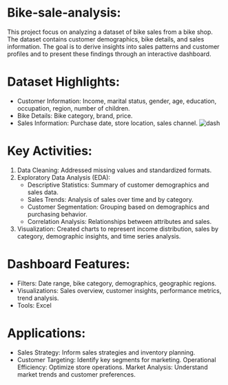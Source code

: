 # Bike-sale-analysis:
This project focus on analyzing a dataset of bike sales from a bike shop. The dataset contains customer demographics, bike details, and sales information. The goal is to derive insights into sales patterns and customer profiles and to present these findings through an interactive dashboard.

# Dataset Highlights:

- Customer Information: Income, marital status, gender, age, education, occupation, region, number of children.
- Bike Details: Bike category, brand, price.
- Sales Information: Purchase date, store location, sales channel.
![dash](https://github.com/user-attachments/assets/c7f51a06-7b5b-4a1e-ba4a-446098698e73)

# Key Activities:

1. Data Cleaning: Addressed missing values and standardized formats.
2. Exploratory Data Analysis (EDA):
   - Descriptive Statistics: Summary of customer demographics and sales data.
   - Sales Trends: Analysis of sales over time and by category.
   - Customer Segmentation: Grouping based on demographics and purchasing behavior.
   - Correlation Analysis: Relationships between attributes and sales.
3.  Visualization: Created charts to represent income distribution, sales by category, demographic insights, and time series analysis.

# Dashboard Features:

 - Filters: Date range, bike category, demographics, geographic regions.
- Visualizations: Sales overview, customer insights, performance metrics, trend analysis.
- Tools: Excel

# Applications:

- Sales Strategy: Inform sales strategies and inventory planning.
- Customer Targeting: Identify key segments for marketing.
Operational Efficiency: Optimize store operations.
Market Analysis: Understand market trends and customer preferences.
